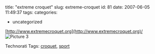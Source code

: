 title: "extreme croquet"
slug: extreme-croquet
id: 81
date: 2007-06-05 11:49:37
tags: 
categories: 
- uncategorized

[http://www.extremecroquet.org](http://www.extremecroquet.org)/
![Picture 3](http://www.chesnok.com/daily/wp-content/uploads/2007/06/Picture%203.png)

<!-- technorati tags start -->

Technorati Tags: [croquet](http://www.technorati.com/tag/croquet), [sport](http://www.technorati.com/tag/sport)
<!-- technorati tags end -->
